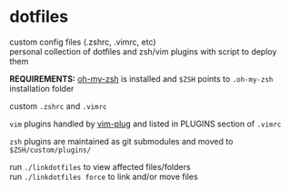 # dotfiles

custom config files (.zshrc, .vimrc, etc)  
personal collection of dotfiles and zsh/vim plugins with script to deploy them

**REQUIREMENTS:** [oh-my-zsh](https://ohmyz.sh/) is installed and `$ZSH` points to `.oh-my-zsh` installation folder

custom `.zshrc` and `.vimrc`

`vim` plugins handled by [vim-plug](https://github.com/junegunn/vim-plug) and listed in PLUGINS section of `.vimrc`

`zsh` plugins are maintained as git submodules and moved to
`$ZSH/custom/plugins/`

run `./linkdotfiles` to view affected files/folders  
run `./linkdotfiles force` to link and/or move files 
